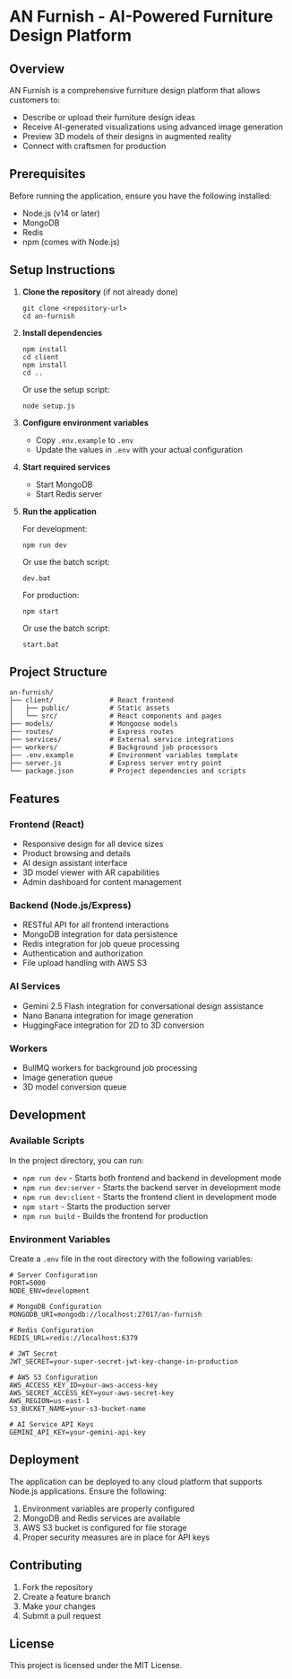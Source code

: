 # AN Furnish - AI-Powered Furniture Design Platform

## Overview

AN Furnish is a comprehensive furniture design platform that allows customers to:
- Describe or upload their furniture design ideas
- Receive AI-generated visualizations using advanced image generation
- Preview 3D models of their designs in augmented reality
- Connect with craftsmen for production

## Prerequisites

Before running the application, ensure you have the following installed:
- Node.js (v14 or later)
- MongoDB
- Redis
- npm (comes with Node.js)

## Setup Instructions

1. **Clone the repository** (if not already done)
   ```
   git clone <repository-url>
   cd an-furnish
   ```

2. **Install dependencies**
   ```
   npm install
   cd client
   npm install
   cd ..
   ```

   Or use the setup script:
   ```
   node setup.js
   ```

3. **Configure environment variables**
   - Copy `.env.example` to `.env`
   - Update the values in `.env` with your actual configuration

4. **Start required services**
   - Start MongoDB
   - Start Redis server

5. **Run the application**
   
   For development:
   ```
   npm run dev
   ```
   
   Or use the batch script:
   ```
   dev.bat
   ```

   For production:
   ```
   npm start
   ```
   
   Or use the batch script:
   ```
   start.bat
   ```

## Project Structure

```
an-furnish/
├── client/              # React frontend
│   ├── public/          # Static assets
│   └── src/             # React components and pages
├── models/              # Mongoose models
├── routes/              # Express routes
├── services/            # External service integrations
├── workers/             # Background job processors
├── .env.example         # Environment variables template
├── server.js            # Express server entry point
└── package.json         # Project dependencies and scripts
```

## Features

### Frontend (React)
- Responsive design for all device sizes
- Product browsing and details
- AI design assistant interface
- 3D model viewer with AR capabilities
- Admin dashboard for content management

### Backend (Node.js/Express)
- RESTful API for all frontend interactions
- MongoDB integration for data persistence
- Redis integration for job queue processing
- Authentication and authorization
- File upload handling with AWS S3

### AI Services
- Gemini 2.5 Flash integration for conversational design assistance
- Nano Banana integration for image generation
- HuggingFace integration for 2D to 3D conversion

### Workers
- BullMQ workers for background job processing
- Image generation queue
- 3D model conversion queue

## Development

### Available Scripts

In the project directory, you can run:

- `npm run dev` - Starts both frontend and backend in development mode
- `npm run dev:server` - Starts the backend server in development mode
- `npm run dev:client` - Starts the frontend client in development mode
- `npm start` - Starts the production server
- `npm run build` - Builds the frontend for production

### Environment Variables

Create a `.env` file in the root directory with the following variables:

```
# Server Configuration
PORT=5000
NODE_ENV=development

# MongoDB Configuration
MONGODB_URI=mongodb://localhost:27017/an-furnish

# Redis Configuration
REDIS_URL=redis://localhost:6379

# JWT Secret
JWT_SECRET=your-super-secret-jwt-key-change-in-production

# AWS S3 Configuration
AWS_ACCESS_KEY_ID=your-aws-access-key
AWS_SECRET_ACCESS_KEY=your-aws-secret-key
AWS_REGION=us-east-1
S3_BUCKET_NAME=your-s3-bucket-name

# AI Service API Keys
GEMINI_API_KEY=your-gemini-api-key
```

## Deployment

The application can be deployed to any cloud platform that supports Node.js applications. Ensure the following:

1. Environment variables are properly configured
2. MongoDB and Redis services are available
3. AWS S3 bucket is configured for file storage
4. Proper security measures are in place for API keys

## Contributing

1. Fork the repository
2. Create a feature branch
3. Make your changes
4. Submit a pull request

## License

This project is licensed under the MIT License.